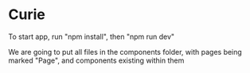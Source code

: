 # Curie
To start app, run "npm install", then "npm run dev"

We are going to put all files in the components folder, with pages being marked "Page", and components existing within them
